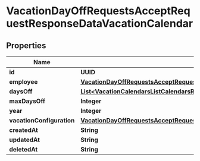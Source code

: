 

# VacationDayOffRequestsAcceptRequestResponseDataVacationCalendar


## Properties

| Name | Type | Description | Notes |
|------------ | ------------- | ------------- | -------------|
|**id** | **UUID** |  |  [optional] |
|**employee** | [**VacationDayOffRequestsAcceptRequestResponseDataVacationCalendarEmployee**](VacationDayOffRequestsAcceptRequestResponseDataVacationCalendarEmployee.md) |  |  [optional] |
|**daysOff** | [**List&lt;VacationCalendarsListCalendarsResponseDataInnerDaysOffInner&gt;**](VacationCalendarsListCalendarsResponseDataInnerDaysOffInner.md) |  |  [optional] |
|**maxDaysOff** | **Integer** |  |  [optional] |
|**year** | **Integer** |  |  [optional] |
|**vacationConfiguration** | [**VacationDayOffRequestsAcceptRequestResponseDataVacationCalendarVacationConfiguration**](VacationDayOffRequestsAcceptRequestResponseDataVacationCalendarVacationConfiguration.md) |  |  [optional] |
|**createdAt** | **String** |  |  [optional] |
|**updatedAt** | **String** |  |  [optional] |
|**deletedAt** | **String** |  |  [optional] |



